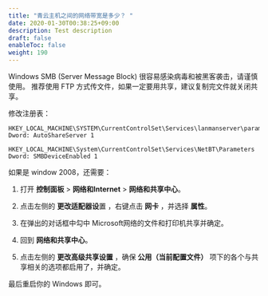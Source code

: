 ```yaml
---
title: "青云主机之间的网络带宽是多少？ "
date: 2020-01-30T00:38:25+09:00
description: Test description
draft: false
enableToc: false
weight: 190
---
```


Windows SMB (Server Message Block) 很容易感染病毒和被黑客袭击，请谨慎使用。 推荐使用 FTP 方式传文件，如果一定要用共享，建议复制完文件就关闭共享。

修改注册表：

```
HKEY_LOCAL_MACHINE\SYSTEM\CurrentControlSet\Services\lanmanserver\parameters
Dword: AutoShareServer 1

HKEY_LOCAL_MACHINE\System\CurrentControlSet\Services\NetBT\Parameters
Dword: SMBDeviceEnabled 1
```

如果是 window 2008，还需要：

1. 打开 **控制面板** > **网络和Internet** > **网络和共享中心**。

2. 点击左侧的 **更改适配器设**置 ，右键点击 **网卡** ，并选择 **属性**。

3. 在弹出的对话框中勾中 Microsoft网络的文件和打印机共享并确定。

4. 回到 **网络和共享中心**。

5. 点击左侧的 **更改高级共享设置** ，确保 **公用（当前配置文件）** 项下的各个与共享相关的选项都启用了，并确定。

最后重启你的 Windows 即可。

